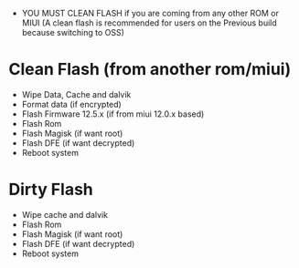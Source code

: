 - YOU MUST CLEAN FLASH if you are coming from any other ROM or MIUI (A clean flash is recommended for users on the Previous build because switching to OSS)

# Clean Flash (from another rom/miui)
- Wipe Data, Cache and dalvik
- Format data (if encrypted)
- Flash Firmware 12.5.x (if from miui 12.0.x based)
- Flash Rom
- Flash Magisk (if want root)
- Flash DFE (if want decrypted)
- Reboot system

# Dirty Flash
- Wipe cache and dalvik
- Flash Rom
- Flash Magisk (if want root)
- Flash DFE (if want decrypted)
- Reboot system
